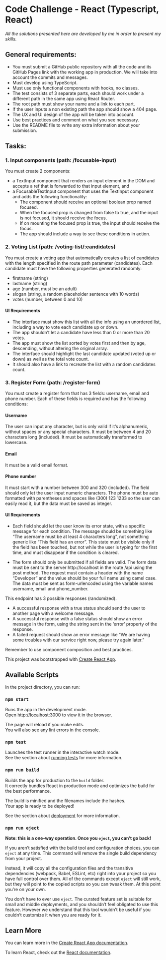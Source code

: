 # Code Challenge - React (Typescript, React)

*All the solutions presented here are developed by me in order to present my skills.*

## General requirements:

* You must submit a GitHub public repository with all the code and its GitHub Pages link with the working app in production. We will take into account the commits and messages.
* Must develop using TypeScript.
* Must use only functional components with hooks, no classes.
* The test consists of 3 separate parts, each should work under a different path in the same app using React Router.
* The root path must show your name and a link to each part.
* If the user inputs a non existing path the app should show a 404 page.
* The UX and UI design of the app will be taken into account.
* Use best practices and comment on what you see necessary. 
* Use the README file to write any extra information about your submission.

## Tasks: 

### 1. Input components (path: /focusable-input)

You must create 2 components: 
* a TextInput component that renders an input element in the DOM and accepts a ref that is forwarded to that input element, and 
* a FocusableTextInput component that uses the TextInput component and adds the following functionality:
    * The component should receive an optional boolean prop named focused.
    * When the focused prop is changed from false to true, and the input is not focused, it should receive the focus.
    * If on mounting the focused prop is true, the input should receive the focus.
    * The app should include a way to see these conditions in action.

### 2. Voting List (path: /voting-list/:candidates)
You must create a voting app that automatically creates a list of candidates with the length specified in the route path parameter (candidates). Each candidate must have the following properties generated randomly:
* firstname (string)
* lastname (string)
* age (number, must be an adult)
* slogan (string, a random placeholder sentence with 10 words)
* votes (number, between 0 and 10)

#### UI Requirements
* The interface must show this list with all the info using an unordered list, including a way to vote each candidate up or down. 
* The app shouldn’t let a candidate have less than 0 or more than 20 votes.
* The app must show the list sorted by votes first and then by age, descending, without altering the original array. 
* The interface should highlight the last candidate updated (voted up or down) as well as the total vote count. 
* It should also have a link to recreate the list with a random candidates count.

### 3. Register Form (path: /register-form)
You must create a register form that has 3 fields: username, email and phone number. Each of these fields is required and has the following conditions:
#### Username 
The user can input any character, but is only valid if it’s alphanumeric, without spaces or any special characters. It must be between 4 and 20 characters long (included). It must be automatically transformed to lowercase.
#### Email
It must be a valid email format.
#### Phone number
It must start with a number between 300 and 320 (included). The field should only let the user input numeric characters. The phone must be auto formatted with parentheses and spaces like (300) 123 1233 so the user can easily read it, but the data must be saved as integer.

#### UI Requirements
* Each field should let the user know its error state, with a specific message for each condition. The message should be something like “The username must be at least 4 characters long”, not something generic like “This field has an error”. This state must be visible only if the field has been touched, but not while the user is typing for the first time, and must disappear if the condition is cleared.

* The form should only be submitted if all fields are valid. The form data must be sent to the server http://localhost in the route /api using the post method. The request must contain a header with the name “Developer” and the value should be your full name using camel case. The data must be sent as form-urlencoded using the variable names username, email and phone_number.

This endpoint has 3 possible responses (randomized).
* A successful response with a true status should send the user to another page with a welcome message.
* A successful response with a false status should show an error message in the form, using the string sent in the ‘error’ property of the response.
* A failed request should show an error message like “We are having some troubles with our service right now, please try again later.”

Remember to use component composition and best practices.

This project was bootstrapped with [Create React App](https://github.com/facebook/create-react-app).

## Available Scripts

In the project directory, you can run:

### `npm start`

Runs the app in the development mode.<br />
Open [http://localhost:3000](http://localhost:3000) to view it in the browser.

The page will reload if you make edits.<br />
You will also see any lint errors in the console.

### `npm test`

Launches the test runner in the interactive watch mode.<br />
See the section about [running tests](https://facebook.github.io/create-react-app/docs/running-tests) for more information.

### `npm run build`

Builds the app for production to the `build` folder.<br />
It correctly bundles React in production mode and optimizes the build for the best performance.

The build is minified and the filenames include the hashes.<br />
Your app is ready to be deployed!

See the section about [deployment](https://facebook.github.io/create-react-app/docs/deployment) for more information.

### `npm run eject`

**Note: this is a one-way operation. Once you `eject`, you can’t go back!**

If you aren’t satisfied with the build tool and configuration choices, you can `eject` at any time. This command will remove the single build dependency from your project.

Instead, it will copy all the configuration files and the transitive dependencies (webpack, Babel, ESLint, etc) right into your project so you have full control over them. All of the commands except `eject` will still work, but they will point to the copied scripts so you can tweak them. At this point you’re on your own.

You don’t have to ever use `eject`. The curated feature set is suitable for small and middle deployments, and you shouldn’t feel obligated to use this feature. However we understand that this tool wouldn’t be useful if you couldn’t customize it when you are ready for it.

## Learn More

You can learn more in the [Create React App documentation](https://facebook.github.io/create-react-app/docs/getting-started).

To learn React, check out the [React documentation](https://reactjs.org/).
